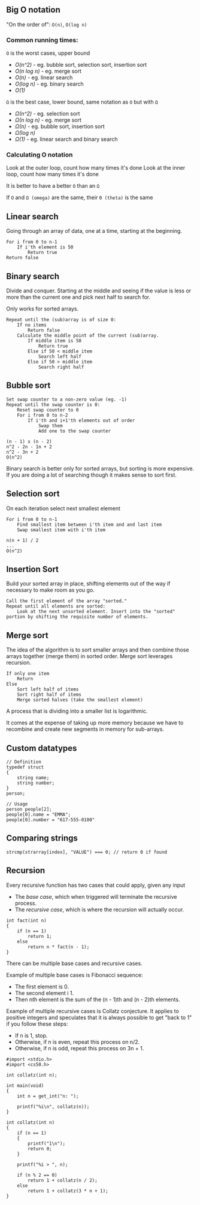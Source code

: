## Big O notation

"On the order of": `O(n)`, `O(log n)`

### Common running times:

`O` is the worst cases, upper bound

- *O(n^2)* - eg. bubble sort, selection sort, insertion sort
- *O(n log n)* - eg. merge sort
- *O(n)* - eg. linear search
- *O(log n)* - eg. binary search
- *O(1)*

`Ω` is the best case, lower bound, same notation as `O` but with `Ω`

- *Ω(n^2)* - eg. selection sort
- *Ω(n log n)* - eg. merge sort
- *Ω(n)* - eg. bubble sort, insertion sort
- *Ω(log n)*
- *Ω(1)* - eg. linear search and binary search

### Calculating O notation

Look at the outer loop,  count how many times it's done
Look at the inner loop, count how many times it's done

It is better to have a better `O` than an `Ω`

If `O` and `Ω (omega)` are the same, their `Θ (theta)` is the same

## Linear search

Going through an array of data, one at a time, starting at the beginning.

```
For i from 0 to n-1
    If i'th element is 50
        Return true
Return false
```

## Binary search

Divide and conquer. Starting at the middle and seeing if the value is less or more than the current one and pick next half to search for.

Only works for sorted arrays.

```
Repeat until the (sub)array is of size 0:
    If no items
        Return false
    Calculate the middle point of the current (sub)array.
        If middle item is 50
            Return true
        Else if 50 < middle item
            Search left half
        Else if 50 > middle item
            Search right half

```

## Bubble sort

```
Set swap counter to a non-zero value (eg. -1)
Repeat until the swap counter is 0:
    Reset swap counter to 0
    For i from 0 to n-2
        If i'th and i+1'th elements out of order
            Swap them
            Add one to the swap counter
```

```
(n - 1) x (n - 2)
n^2 - 2n - 1n + 2
n^2 - 3n + 2
O(n^2)
```

Binary search is better only for sorted arrays, but sorting is more expensive. If you are doing a lot of searching though it makes sense to sort first.

## Selection sort

On each iteration select next smallest element

```
For i from 0 to n-1
    Find smallest item between i'th item and and last item
    Swap smallest item with i'th item
```

```
n(n + 1) / 2
...
O(n^2)
```

## Insertion Sort

Build your sorted array in place, shifting elements out of the way if necessary to make room as you go.

```
Call the first element of the array "sorted."
Repeat until all elements are sorted:
    Look at the next unsorted element. Insert into the "sorted" portion by shifting the requisite number of elements.
```

## Merge sort

The idea of the algorithm is to sort smaller arrays and then combine those arrays together (merge them) in sorted order. Merge sort leverages recursion.

```
If only one item
    Return
Else
    Sort left half of items
    Sort right half of items
    Merge sorted halves (take the smallest element)
```

A process that is dividing into a smaller list is logarithmic.

It comes at the expense of taking up more memory because we have to recombine and create new segments in memory for sub-arrays.

## Custom datatypes

```
// Definition
typedef struct
{
    string name;
    string number;
}
person;

// Usage
person people[2];
people[0].name = "EMMA";
people[0].number = "617-555-0100"
```

## Comparing strings

`strcmp(strarray[index], "VALUE") === 0; // return 0 if found`

## Recursion

Every recursive function has two cases that could apply, given any input

- The _base case_, which when triggered will terminate the recursive process.
- The _recursive case_, which is where the recursion will actually occur.

```
int fact(int n)
{
    if (n == 1)
        return 1;
    else
        return n * fact(n - 1);
}
```

There can be multiple base cases and recursive cases.

Example of multiple base cases is Fibonacci sequence:

- The first element is 0.
- The second element i 1.
- Then nth element is the sum of the (n - 1)th and (n - 2)th elements.

Example of multiple recursive cases is Collatz conjecture. It applies to positive integers and speculates that it is always possible to get "back to 1" if you follow these steps:

- If n is 1, stop.
- Otherwise, if n is even, repeat this process on n/2.
- Otherwise, if n is odd, repeat this process on 3n + 1.

```
#import <stdio.h>
#import <cs50.h>

int collatz(int n);

int main(void)
{
    int n = get_int("n: ");

    printf("%i\n", collatz(n));
}

int collatz(int n)
{
    if (n == 1)
    {
        printf("1\n");
        return 0;
    }

    printf("%i > ", n);

    if (n % 2 == 0)
        return 1 + collatz(n / 2);
    else
        return 1 + collatz(3 * n + 1);
}
```